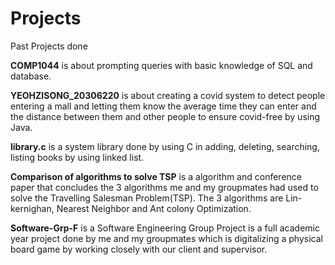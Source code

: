 # Projects
Past Projects done

**COMP1044** is about prompting queries with basic knowledge of SQL and database.

**YEOHZISONG_20306220** is about creating a covid system to detect people entering a mall and letting them know the average time they can enter and the distance between them and other people to ensure covid-free by using Java.

**library.c** is a system library done by using C in adding, deleting, searching, listing books by using linked list.

**Comparison of algorithms to solve TSP** is a algorithm and conference paper that concludes the 3 algorithms me and my groupmates had used to solve the Travelling Salesman Problem(TSP). The 3 algorithms are Lin-kernighan, Nearest Neighbor and Ant colony Optimization.

**Software-Grp-F** is a Software Engineering Group Project is a full academic year project done by me and my groupmates which is digitalizing a physical board game by working closely with our client and supervisor.

